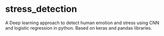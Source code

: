 # stress_detection
A Deep learning approach to detect human emotion and stress using CNN and logistic regression in python. Based on keras and pandas libraries.
